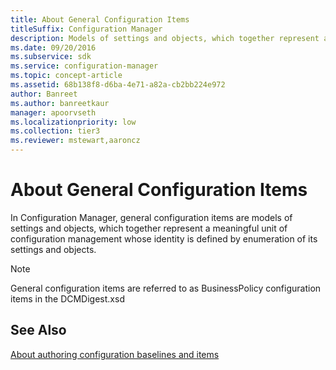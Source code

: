 ```yaml
---
title: About General Configuration Items
titleSuffix: Configuration Manager
description: Models of settings and objects, which together represent a meaningful unit of configuration management.
ms.date: 09/20/2016
ms.subservice: sdk
ms.service: configuration-manager
ms.topic: concept-article
ms.assetid: 68b138f8-d6ba-4e71-a82a-cb2bb224e972
author: Banreet
ms.author: banreetkaur
manager: apoorvseth
ms.localizationpriority: low
ms.collection: tier3
ms.reviewer: mstewart,aaroncz 
---
```

# About General Configuration Items
In Configuration Manager, general configuration items are models of settings and objects, which together represent a meaningful unit of configuration management whose identity is defined by enumeration of its settings and objects.  

> [!NOTE]
>  General configuration items are referred to as BusinessPolicy configuration items in the DCMDigest.xsd  

## See Also  
[About authoring configuration baselines and items](about-authoring-configuration-baselines-and-configuration-items.md)
